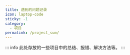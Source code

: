 ```yaml
---
title: 遇到的问题记录
icon: laptop-code
sticky: -1
category:
  - 项目
permalink: /project_sum/
---
```

::: info
此处存放的一些项目中的总结、报错、解决方法等。
:::

<Catalog base='/project_sum/'/>
